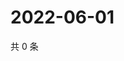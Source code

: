 # 2022-06-01

共 0 条

<!-- BEGIN WEIBO -->
<!-- 最后更新时间 Wed Jun 01 2022 21:47:27 GMT+0800 (China Standard Time) -->

<!-- END WEIBO -->
